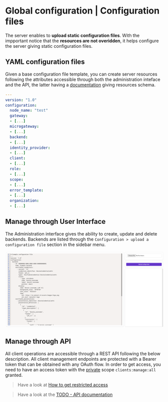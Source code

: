 # Global configuration | Configuration files

The server enables to __upload static configuration files__. With the impportant notice that the __resources are not overidden__, it helps configure the server giving static configuration files.

## YAML configuration files

Given a base configuration file template, you can create server resources following the attributes accessible through both the administration inteface and the API, the latter having a [documentation](/api/list-clients) giving resources schema.

```yaml
---
version: "1.0"
configuration:
  node_name: "test"
  gateway:
  - [...]
  microgateway:
  - [...]
  backend:
  - [...]
  identity_provider:
  - [...]
  client:
  - [...]
  role:
  - [...]
  scope:
  - [...]
  error_template:
  - [...]
  organization:
  - [...]
```

## Manage through User Interface

The Administration interface gives the ability to create, update and delete backends. Backends are listed through the `Configuration > upload a configuration file` section in the sidebar menu.

![upload configuration file view](/assets/images/upload-configuration-file.png)

## Manage through API

All client operations are accessible through a REST API following the below description. All client management endpoints are protected with a Bearer token that can be obtained with any OAuth flow. In order to get access, you need to have an access token with the [private](provider-configuration/configure-scopes.md#public-vs-private-scopes) scope `clients:manage:all` granted.

> Have a look at [How to get restricted access](/docs/provider-configuration/management-api#get-an-access-token)

> Have a look at the [TODO - API documentation](/api/list-scopes)
